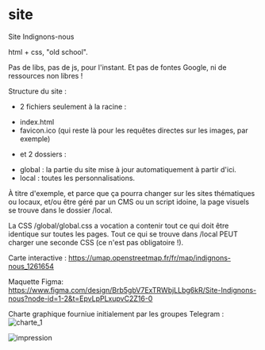 # site
Site Indignons-nous 

html + css, "old school".

Pas de libs, pas de js, pour l'instant.
Et pas de fontes Google, ni de ressources non libres !


Structure du site :

- 2 fichiers seulement à la racine : 
 * index.html
 * favicon.ico (qui reste là pour les requêtes directes sur les images, par exemple)

- et 2 dossiers :
 * global : la partie du site mise à jour automatiquement à partir d'ici.
 * local : toutes les personnalisations. 

À titre d'exemple, et parce que ça pourra changer sur les sites thématiques ou locaux,
et/ou être géré par un CMS ou un script idoine, la page visuels se trouve dans le dossier /local.

La CSS /global/global.css a vocation a contenir tout ce qui doit être identique sur toutes les pages.
Tout ce qui se trouve dans /local PEUT charger une seconde CSS (ce n'est pas obligatoire !).

Carte interactive : https://umap.openstreetmap.fr/fr/map/indignons-nous_1261654

Maquette Figma: https://www.figma.com/design/Brb5gbV7ExTRWbjLLbg6kR/Site-Indignons-nous?node-id=1-2&t=EpvLpPLxupvC2Z16-0



Charte graphique fourniue initialement par les groupes Telegram :
![charte_1](https://github.com/user-attachments/assets/f6bc0a41-7891-4b10-a105-e0147a520b7d)

![impression](https://github.com/user-attachments/assets/bf0dcb77-6ed2-40b1-9326-1014108c9c1e)

